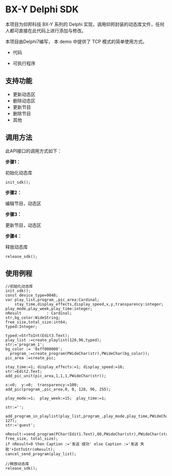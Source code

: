 # BX-Y Delphi SDK
本项目为仰邦科技 BX-Y 系列的 Delphi 实现，调用仰邦封装的动态库文件，任何人都可直接在此代码上进行添加与修改。

本项目由Delphi7编写， 本 demo 中提供了 TCP 模式的简单使用方式。

* 代码

  

* 可执行程序

  



## 支持功能

* 更新动态区
* 删除动态区
* 更新节目
* 删除节目
* 其他

## 调用方法

此API接口的调用方式如下：

**步骤1：**

初始化动态库

```Delphi
init_sdk();
```

**步骤2：**

编辑节目，动态区

**步骤3：**

更新节目，动态区

**步骤4：**

释放动态库

```Delphi
release_sdk();
```

## 使用例程

```Delphi
//初始化动态库
init_sdk();
const device_type=9048;
var play_list,program_,pic_area:Cardinal;
    stay_time,display_effects,display_speed,x,y,transparency:integer;
play_mode,play_week,play_time:integer;
nResult           : Cardinal;
str,bg_color:WideString;
free_size,total_size:int64;
typed:Integer;

typed:=StrToInt(Edit3.Text);
play_list :=create_playlist(128,96,typed);
str:='program_1';    
bg_color := '0xff000000';
  program_:=create_program(PWideChar(str),PWideChar(bg_color));
pic_area :=create_pic;

stay_time:=1; display_effects:=1; display_speed:=16;
str:=Edit2.Text;
add_pic_unit(pic_area,1,1,1,PWideChar(str));

x:=0;  y:=0;  transparency:=100;
add_pic(program_,pic_area,0, 0, 128, 96, 255);

play_mode:=1;  play_week:=15;  play_time:=1;

str:='';
  add_program_in_playlist(play_list,program_,play_mode,play_time,PWideChar(str),PWideChar(str),PWideChar(str),PWideChar(str), 127);
str:='guest';
  nResult:=send_program(PChar(Edit1.Text),80,PWideChar(str),PWideChar(str),PWideChar(dir),play_list,0, free_size, total_size);
if nResult=0 then Caption :='发送 成功' else Caption :='发送 失败'+IntToStr(nResult);
cancel_send_program(play_list);

//释放动态库
release_sdk();
```

